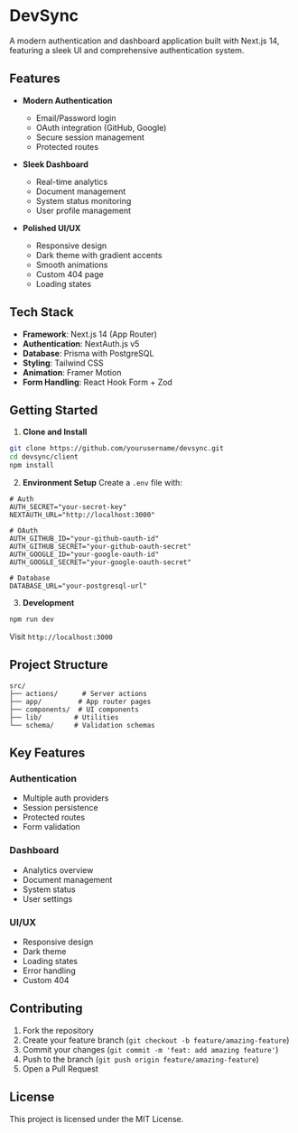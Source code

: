 # DevSync

A modern authentication and dashboard application built with Next.js 14, featuring a sleek UI and comprehensive authentication system.

## Features

- **Modern Authentication**

  - Email/Password login
  - OAuth integration (GitHub, Google)
  - Secure session management
  - Protected routes

- **Sleek Dashboard**

  - Real-time analytics
  - Document management
  - System status monitoring
  - User profile management

- **Polished UI/UX**
  - Responsive design
  - Dark theme with gradient accents
  - Smooth animations
  - Custom 404 page
  - Loading states

## Tech Stack

- **Framework**: Next.js 14 (App Router)
- **Authentication**: NextAuth.js v5
- **Database**: Prisma with PostgreSQL
- **Styling**: Tailwind CSS
- **Animation**: Framer Motion
- **Form Handling**: React Hook Form + Zod

## Getting Started

1. **Clone and Install**

```bash
git clone https://github.com/yourusername/devsync.git
cd devsync/client
npm install
```

2. **Environment Setup**
   Create a `.env` file with:

```env
# Auth
AUTH_SECRET="your-secret-key"
NEXTAUTH_URL="http://localhost:3000"

# OAuth
AUTH_GITHUB_ID="your-github-oauth-id"
AUTH_GITHUB_SECRET="your-github-oauth-secret"
AUTH_GOOGLE_ID="your-google-oauth-id"
AUTH_GOOGLE_SECRET="your-google-oauth-secret"

# Database
DATABASE_URL="your-postgresql-url"
```

3. **Development**

```bash
npm run dev
```

Visit `http://localhost:3000`

## Project Structure

```
src/
├── actions/      # Server actions
├── app/         # App router pages
├── components/  # UI components
├── lib/        # Utilities
└── schema/     # Validation schemas
```

## Key Features

### Authentication

- Multiple auth providers
- Session persistence
- Protected routes
- Form validation

### Dashboard

- Analytics overview
- Document management
- System status
- User settings

### UI/UX

- Responsive design
- Dark theme
- Loading states
- Error handling
- Custom 404

## Contributing

1. Fork the repository
2. Create your feature branch (`git checkout -b feature/amazing-feature`)
3. Commit your changes (`git commit -m 'feat: add amazing feature'`)
4. Push to the branch (`git push origin feature/amazing-feature`)
5. Open a Pull Request

## License

This project is licensed under the MIT License.
